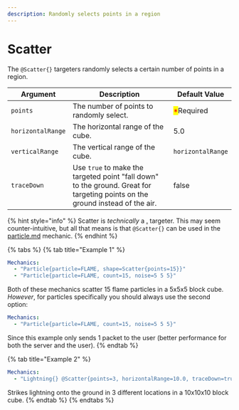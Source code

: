 ```yaml
---
description: Randomly selects points in a region
---
```


# Scatter

The `@Scatter{}` targeters randomly selects a certain number of points in a region.

| Argument          | Description                                                                                                                    | Default Value                              |
| ----------------- | ------------------------------------------------------------------------------------------------------------------------------ | ------------------------------------------ |
| `points`          | The number of points to randomly select.                                                                                       | <mark style="color:red;">\*</mark>Required |
| `horizontalRange` | The horizontal range of the cube.                                                                                              | 5.0                                        |
| `verticalRange`   | The vertical range of the cube.                                                                                                | `horizontalRange`                          |
| `traceDown`       | Use `true` to make the targeted point "fall down" to the ground. Great for targeting points on the ground instead of the air.  | false                                      |

{% hint style="info" %}
Scatter is _technically_ a [.](./ "mention") targeter. This may seem counter-intuitive, but all that means is that `@Scatter{}` can be used in the [particle.md](../../mechanics/particle.md "mention") mechanic.
{% endhint %}

{% tabs %}
{% tab title="Example 1" %}
```yaml
Mechanics:
  - "Particle{particle=FLAME, shape=Scatter{points=15}}"
  - "Particle{particle=FLAME, count=15, noise=5 5 5}"
```

Both of these mechanics scatter 15 flame particles in a 5x5x5 block cube. _However_, for particles specifically you should always use the second option:

```yaml
Mechanics:
  - "Particle{particle=FLAME, count=15, noise=5 5 5}"
```

Since this example only sends 1 packet to the user (better performance for both the server and the user).&#x20;
{% endtab %}

{% tab title="Example 2" %}
```yaml
Mechanics:
  - "Lightning{} @Scatter{points=3, horizontalRange=10.0, traceDown=true}"
```

Strikes lightning onto the ground in 3 different locations in a 10x10x10 block cube.&#x20;
{% endtab %}
{% endtabs %}
